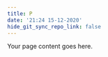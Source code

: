 ```yaml
---
title: P
date: '21:24 15-12-2020'
hide_git_sync_repo_link: false
---
```


Your page content goes here.